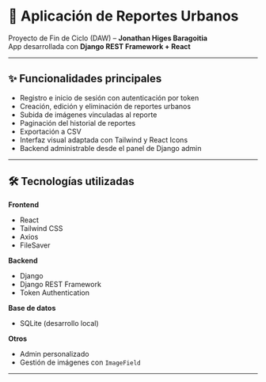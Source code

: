 # 📌 Aplicación de Reportes Urbanos

Proyecto de Fin de Ciclo (DAW) – **Jonathan Higes Baragoitia**  
App desarrollada con **Django REST Framework + React**

---

## ✨ Funcionalidades principales
- Registro e inicio de sesión con autenticación por token
- Creación, edición y eliminación de reportes urbanos
- Subida de imágenes vinculadas al reporte
- Paginación del historial de reportes
- Exportación a CSV
- Interfaz visual adaptada con Tailwind y React Icons
- Backend administrable desde el panel de Django admin

---

## 🛠️ Tecnologías utilizadas

**Frontend**  
- React  
- Tailwind CSS  
- Axios  
- FileSaver  

**Backend**  
- Django  
- Django REST Framework  
- Token Authentication  

**Base de datos**  
- SQLite (desarrollo local)  

**Otros**  
- Admin personalizado  
- Gestión de imágenes con `ImageField`  

---

